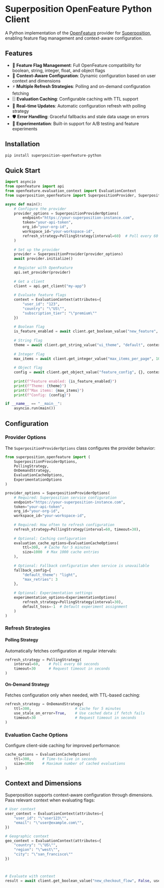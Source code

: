 # Superposition OpenFeature Python Client

A Python implementation of the [OpenFeature](https://openfeature.dev/) provider for [Superposition](https://github.com/juspay/superposition), enabling feature flag management and context-aware configuration.

## Features

- 🚩 **Feature Flag Management**: Full OpenFeature compatibility for boolean, string, integer, float, and object flags
- 🎯 **Context-Aware Configuration**: Dynamic configuration based on user context and dimensions
- ⚡ **Multiple Refresh Strategies**: Polling and on-demand configuration fetching
- 🗄️ **Evaluation Caching**: Configurable caching with TTL support
- 🔄 **Real-time Updates**: Automatic configuration refresh with polling strategy
- 🛡️ **Error Handling**: Graceful fallbacks and stale data usage on errors
- 🧪 **Experimentation**: Built-in support for A/B testing and feature experiments

## Installation

```bash
pip install superposition-openfeature-python
```

## Quick Start

```python
import asyncio
from openfeature import api
from openfeature.evaluation_context import EvaluationContext
from superposition_openfeature import SuperpositionProvider, SuperpositionProviderOptions, PollingStrategy

async def main():
    # Configure the provider
    provider_options = SuperpositionProviderOptions(
        endpoint="https://your-superposition-instance.com",
        token="your-api-token",
        org_id="your-org-id",
        workspace_id="your-workspace-id",
        refresh_strategy=PollingStrategy(interval=60)  # Poll every 60 seconds
    )
    
    # Set up the provider
    provider = SuperpositionProvider(provider_options)
    await provider.initialize()
    
    # Register with OpenFeature
    api.set_provider(provider)
    
    # Get a client
    client = api.get_client("my-app")
    
    # Evaluate feature flags
    context = EvaluationContext(attributes={
        "user_id": "123",
        "country": "\"US\"",
        "subscription_tier": "\"premium\""
    })
    
    # Boolean flag
    is_feature_enabled = await client.get_boolean_value("new_feature", False, context)
    
    # String flag
    theme = await client.get_string_value("ui_theme", "default", context)
    
    # Integer flag
    max_items = await client.get_integer_value("max_items_per_page", 10, context)
    
    # Object flag
    config = await client.get_object_value("feature_config", {}, context)
    
    print(f"Feature enabled: {is_feature_enabled}")
    print(f"Theme: {theme}")
    print(f"Max items: {max_items}")
    print(f"Config: {config}")

if __name__ == "__main__":
    asyncio.run(main())
```

## Configuration

### Provider Options

The `SuperpositionProviderOptions` class configures the provider behavior:

```python
from superposition_openfeature import (
    SuperpositionProviderOptions,
    PollingStrategy,
    OnDemandStrategy,
    EvaluationCacheOptions,
    ExperimentationOptions
)

provider_options = SuperpositionProviderOptions(
    # Required: Superposition service configuration
    endpoint="https://your-superposition-instance.com",
    token="your-api-token",
    org_id="your-org-id", 
    workspace_id="your-workspace-id",
    
    # Required: How often to refresh configuration
    refresh_strategy=PollingStrategy(interval=60, timeout=30),
    
    # Optional: Caching configuration
    evaluation_cache_options=EvaluationCacheOptions(
        ttl=300,  # Cache for 5 minutes
        size=1000  # Max 1000 cache entries
    ),
    
    # Optional: Fallback configuration when service is unavailable
    fallback_config={
        "default_theme": "light",
        "max_retries": 3
    },
    
    # Optional: Experimentation settings
    experimentation_options=ExperimentationOptions(
        refresh_strategy=PollingStrategy(interval=30),
        default_toss=-1  # Default experiment assignment
    )
)
```

### Refresh Strategies

#### Polling Strategy
Automatically fetches configuration at regular intervals:

```python
refresh_strategy = PollingStrategy(
    interval=60,    # Poll every 60 seconds
    timeout=30      # Request timeout in seconds
)
```

#### On-Demand Strategy
Fetches configuration only when needed, with TTL-based caching:

```python
refresh_strategy = OnDemandStrategy(
    ttl=300,                    # Cache for 5 minutes
    use_stale_on_error=True,    # Use cached data if fetch fails
    timeout=30                  # Request timeout in seconds
)
```

### Evaluation Cache Options

Configure client-side caching for improved performance:

```python
cache_options = EvaluationCacheOptions(
    ttl=300,     # Time-to-live in seconds
    size=1000    # Maximum number of cached evaluations
)
```

## Context and Dimensions

Superposition supports context-aware configuration through dimensions. Pass relevant context when evaluating flags:

```python
# User context
user_context = EvaluationContext(attributes={
    "user_id": "\"user123\"",
    "email": "\"user@example.com\"",
})

# Geographic context
geo_context = EvaluationContext(attributes={
    "country": "\"US\"",
    "region": "\"west\"",
    "city": "\"san_francisco\""
})



# Evaluate with context
result = await client.get_boolean_value("new_checkout_flow", False, user_context)
```